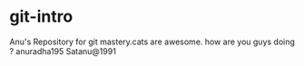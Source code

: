 # git-intro
Anu's Repository for git mastery.cats are awesome.
how are you guys doing ?
anuradha195
Satanu@1991

